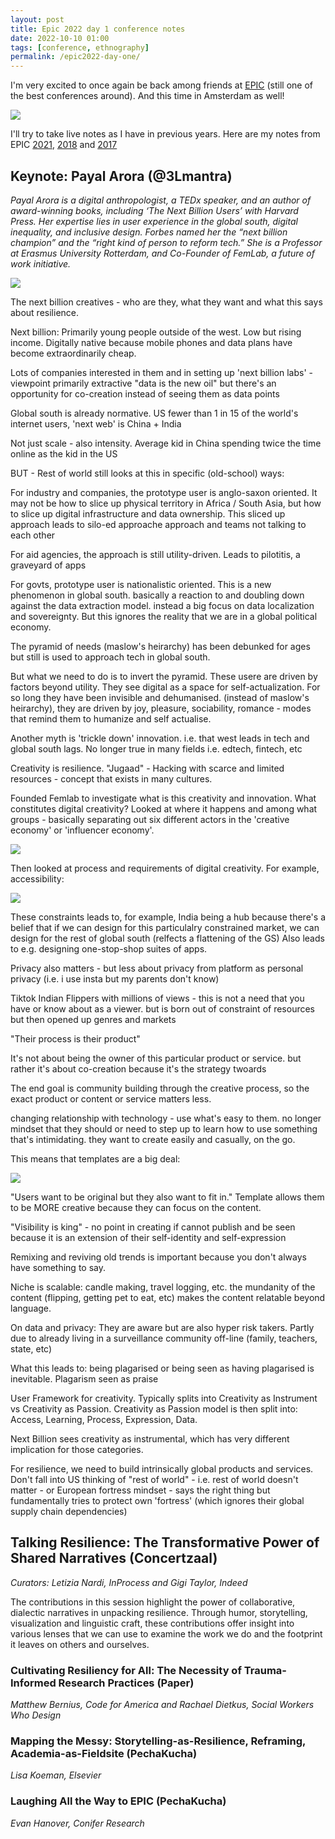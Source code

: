 ```yaml
---
layout: post
title: Epic 2022 day 1 conference notes
date: 2022-10-10 01:00
tags: [conference, ethnography]
permalink: /epic2022-day-one/
---
```


I'm very excited to once again be back among friends at [EPIC](https://2022.epicpeople.org/) (still one of the best conferences around). And this time in Amsterdam as well!

![](/images/epic2022/reception.jpg)


I'll try to take live notes as I have in previous years. Here are my notes from EPIC [2021](https://robinkwong.com/epic2021-day-one/), [2018](https://robinkwong.com/epic2018-summary/) and [2017](https://robinkwong.com/epic-day-four/)

## Keynote: Payal Arora (@3Lmantra)

_Payal Arora is a digital anthropologist, a TEDx speaker, and an author of award-winning books, including ‘The Next Billion Users’ with Harvard Press. Her expertise lies in user experience in the global south, digital inequality, and inclusive design. Forbes named her the “next billion champion” and the “right kind of person to reform tech.” She is a Professor at Erasmus University Rotterdam, and Co-Founder of FemLab, a future of work initiative._

![](/images/epic2022/payal.jpg)

The next billion creatives - who are they, what they want and what this says about resilience.  

Next billion: Primarily young people outside of the west. Low but rising income. Digitally native because mobile phones and data plans have become extraordinarily cheap. 

Lots of companies interested in them and in setting up 'next billion labs' - viewpoint primarily extractive "data is the new oil" but there's an opportunity for co-creation instead of seeing them as data points

Global south is already normative. US fewer than 1 in 15 of the world's internet users, 'next web' is China + India

Not just scale - also intensity. Average kid in China spending twice the time online as the kid in the US

BUT - Rest of world still looks at this in specific (old-school) ways: 

For industry and companies, the prototype user is anglo-saxon oriented. It may not be how to slice up physical territory in Africa / South Asia, but how to slice up digital infrastructure and data ownership. This sliced up approach leads to silo-ed approache approach and teams not talking to each other

For aid agencies, the approach is still utility-driven. Leads to pilotitis, a graveyard of apps

For govts, prototype user is nationalistic oriented. This is a new phenomenon in global south. basically a reaction to and doubling down against the data extraction model. instead a big focus on data localization and sovereignty. But this ignores the reality that we are in a global political economy.

The pyramid of needs (maslow's heirarchy) has been debunked for ages but still is used to approach tech in global south. 

But what we need to do is to invert the pyramid. These usere are driven by factors beyond utility. They see digital as a space for self-actualization. For so long they have been invisible and dehumanised. (instead of maslow's heirarchy), they are driven by joy, pleasure, sociability, romance - modes that remind them to humanize and self actualise. 

Another myth is 'trickle down' innovation. i.e. that west leads in tech and global south lags. No longer true in many fields i.e. edtech, fintech, etc 

Creativity is resilience. "Jugaad" - Hacking with scarce and limited resources - concept that exists in many cultures.

Founded Femlab to investigate what is this creativity and innovation. What constitutes digital creativity? Looked at where it happens and among what groups - basically separating out six different actors in the 'creative economy' or 'influencer economy'.

![](/images/epic2022/IMG_0645.jpg)

Then looked at process and requirements of digital creativity. For example, accessibility:

![](/images/epic2022/IMG_0646.jpg)

These constraints leads to, for example, India being a hub because there's a belief that if we can design for this particulalry constrained market, we can design for the rest of global south (relfects a flattening of the GS) Also leads to e.g. designing one-stop-shop suites of apps.

Privacy also matters - but less about privacy from platform as personal privacy (i.e. i use insta but my parents don't know)

Tiktok Indian Flippers with millions of views - this is not a need that you have or know about as a viewer. but is born out of constraint of resources but then opened up genres and markets

"Their process is their product"

It's not about being the owner of this particular product or service. but rather it's about co-creation because it's the strategy twoards 

The end goal is community building through the creative process, so the exact product or content or service matters less. 

changing relationship with technology - use what's easy to them. no longer mindset that they should or need to step up to learn how to use something that's intimidating. they want to create easily and casually, on the go.

This means that templates are a big deal: 

![](/images/epic2022/IMG_0648.jpg)

"Users want to be original but they also want to fit in." Template allows them to be MORE creative because they can focus on the content.

"Visibility is king" - no point in creating if cannot publish and be seen because it is an extension of their self-identity and self-expression

Remixing and reviving old trends is important because you don't always have something to say.

Niche is scalable: candle making, travel logging, etc. the mundanity of the content (flipping, getting pet to eat, etc) makes the content relatable beyond language.

On data and privacy: They are aware but are also hyper risk takers. Partly due to already living in a surveillance community off-line (family, teachers, state, etc)

What this leads to: being plagarised or being seen as having plagarised is inevitable. Plagarism seen as praise

User Framework for creativity. Typically splits into Creativity as Instrument vs Creativity as Passion. Creativity as Passion model is then split into: Access, Learning, Process, Expression, Data.

Next Billion sees creativity as instrumental, which has very different implication for those categories.

For resilience, we need to build intrinsically global products and services. Don't fall into US thinking of "rest of world" - i.e. rest of world doesn't matter - or European fortress mindset - says the right thing but fundamentally tries to protect own 'fortress' (which ignores their global supply chain dependencies)

## Talking Resilience: The Transformative Power of Shared Narratives (Concertzaal)
_Curators: Letizia Nardi, InProcess and Gigi Taylor, Indeed_

The contributions in this session highlight the power of collaborative, dialectic narratives in unpacking resilience. Through humor, storytelling, visualization and linguistic craft, these contributions offer insight into various lenses that we can use to examine the work we do and the footprint it leaves on others and ourselves.



### Cultivating Resiliency for All: The Necessity of Trauma-Informed Research Practices (Paper) 
_Matthew Bernius, Code for America and Rachael Dietkus, Social Workers Who Design_



### Mapping the Messy: Storytelling-as-Resilience, Reframing, Academia-as-Fieldsite (PechaKucha)
_Lisa Koeman, Elsevier_

### Laughing All the Way to EPIC (PechaKucha)
_Evan Hanover, Conifer Research_
